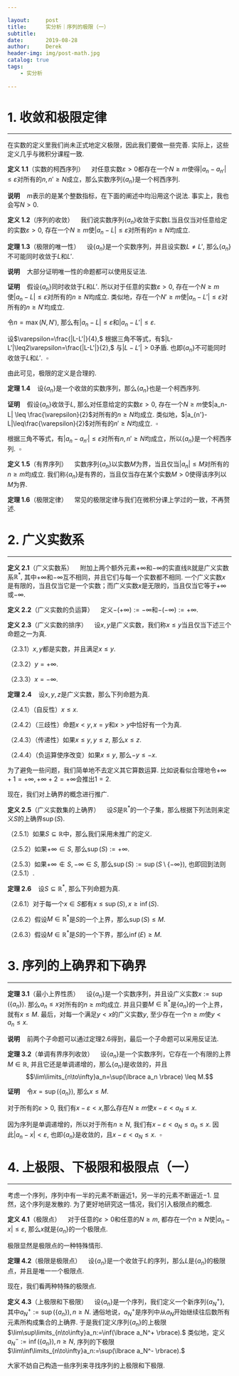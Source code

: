 ```yaml
---

layout:     post
title:      实分析｜序列的极限（一）
subtitle:   
date:       2019-08-28
author:     Derek
header-img: img/post-math.jpg
catalog: true
tags:
    - 实分析
    
---
```

# 1. 收敛和极限定律
***

在实数的定义里我们尚未正式地定义极限，因此我们要做一些完善. 实际上，这些定义几乎与微积分课程一致.

**定义 1.1**（实数的柯西序列）&nbsp;&nbsp;&nbsp; 对任意实数$\varepsilon>0$都存在一个$N \geq m$使得$|a_n-a_{n'}| \leq \varepsilon$对所有的$n, n' \geq N$成立，那么实数序列$\lbrace a_n \rbrace$是一个柯西序列.

**说明**&nbsp;&nbsp;&nbsp; $m$表示的是某个整数指标，在下面的阐述中均沿用这个说法. 事实上，我也会写$N>0.$

**定义 1.2**（序列的收敛）&nbsp;&nbsp;&nbsp; 我们说实数序列$\lbrace a_n \rbrace$收敛于实数$L$当且仅当对任意给定的实数$\varepsilon>0,$ 存在一个$N \geq m$使$|a_n-L| \leq \varepsilon$对所有的$n \geq N$均成立.

**定理 1.3**（极限的唯一性）&nbsp;&nbsp;&nbsp; 设$\lbrace a_n \rbrace$是一个实数序列，并且设实数$L \neq L',$ 那么$\lbrace a_n \rbrace$不可能同时收敛于$L$和$L'.$

**说明**&nbsp;&nbsp;&nbsp; 大部分证明唯一性的命题都可以使用反证法.

**证明**&nbsp;&nbsp;&nbsp; 假设$\lbrace a_n \rbrace$同时收敛于$L$和$L'.$ 所以对于任意的实数$\varepsilon>0,$ 存在一个$N \geq m$使$|a_n-L|\leq\varepsilon$对所有的$n \geq N$均成立. 类似地，存在一个$N' \geq m$使$|a_n-L'|\leq\varepsilon$对所有的$n \geq N'$均成立.

令$n=\max(N, N'),$ 那么有$|a_n-L|\leq\varepsilon$和$|a_n-L'|\leq\varepsilon.$

设$\varepsilon=\frac{|L-L'|}{4},$ 根据三角不等式，有$|L-L'|\leq2\varepsilon=\frac{|L-L'|}{2},$ 与$|L-L'|>0$矛盾. 也即$\lbrace a_n \rbrace$不可能同时收敛于$L$和$L'.$&nbsp;&nbsp;$\square$

由此可见，极限的定义是合理的.

**定理 1.4**&nbsp;&nbsp;&nbsp; 设$\lbrace a_n \rbrace$是一个收敛的实数序列，那么$\lbrace a_n \rbrace$也是一个柯西序列.

**证明**&nbsp;&nbsp;&nbsp; 假设$\lbrace a_n \rbrace$收敛于$L,$ 那么对任意给定的实数$\varepsilon>0,$ 存在一个$N \geq m$使$|a_n-L| \leq \frac{\varepsilon}{2}$对所有的$n \geq N$均成立. 类似地，$|a_{n'}-L|\leq\frac{\varepsilon}{2}$对所有的$n' \geq N$均成立.&nbsp;&nbsp;$\square$

根据三角不等式，有$|a_n-a_{n'}|\leq\varepsilon$对所有$n, n'\geq N$均成立，所以$\lbrace a_n \rbrace$是一个柯西序列.&nbsp;&nbsp;$\square$

**定义 1.5**（有界序列）&nbsp;&nbsp;&nbsp; 实数序列$\lbrace a_n \rbrace$以实数$M$为界，当且仅当$|a_n| \leq M$对所有的$n \geq m$均成立. 我们称$\lbrace a_n \rbrace$是有界的，当且仅当存在某个实数$M>0$使得该序列以$M$为界.

**定理 1.6**（极限定律）&nbsp;&nbsp;&nbsp; 常见的极限定律与我们在微积分课上学过的一致，不再赘述. 

# 2. 广义实数系
***

**定义 2.1**（广义实数系）&nbsp;&nbsp;&nbsp; 附加上两个额外元素$+\infty$和$-\infty$的实直线$\mathbb{R}$就是广义实数系$\mathbb{R}^*,$ 其中$+\infty$和$-\infty$互不相同，并且它们与每一个实数都不相同. 一个广义实数$x$是有限的，当且仅当它是一个实数；而广义实数$x$是无限的，当且仅当它等于$+\infty$或$-\infty.$

**定义 2.2**（广义实数的负运算）&nbsp;&nbsp;&nbsp; 定义$-(+\infty):=-\infty$和$-(-\infty):=+\infty.$

**定义 2.3**（广义实数的排序）&nbsp;&nbsp;&nbsp; 设$x, y$是广义实数，我们称$x \leq y$当且仅当下述三个命题之一为真.

（2.3.1）$x, y$都是实数，并且满足$x \leq y.$

（2.3.2）$y=+\infty.$

（2.3.3）$x=-\infty.$

**定理 2.4**&nbsp;&nbsp;&nbsp; 设$x, y, z$是广义实数，那么下列命题为真.

（2.4.1）（自反性）$x \leq x.$

（2.4.2）（三歧性）命题$x<y, x=y$和$x>y$中恰好有一个为真.

（2.4.3）（传递性）如果$x \leq y ,y \leq z,$ 那么$x \leq z.$

（2.4.4）（负运算使序改变）如果$x \leq y,$ 那么$-y \leq -x.$

为了避免一些问题，我们简单地不去定义其它算数运算. 比如说看似合理地令$+\infty+1=+\infty, +\infty+2=+\infty$会推出$1=2.$

现在，我们对上确界的概念进行推广.

**定义 2.5**（广义实数集的上确界）&nbsp;&nbsp;&nbsp; 设$S$是$\mathbb{R}^*$的一个子集，那么根据下列法则来定义$S$的上确界$\sup(S).$

（2.5.1）如果$S\subseteq\mathbb{R}$中，那么我们采用未推广的定义.

（2.5.2）如果$+\infty \in S,$ 那么$\sup(S):=+\infty.$

（2.5.3）如果$+\infty \notin S, -\infty \in S,$ 那么$\sup(S):=\sup(S \setminus\lbrace-\infty\rbrace),$ 也即回到法则（2.5.1）.

**定理 2.6**&nbsp;&nbsp;&nbsp; 设$S\subseteq\mathbb{R}^*,$ 那么下列命题为真.

（2.6.1）对于每一个$x \in S$都有$x\leq\sup(S), x\geq\inf(S).$

（2.6.2）假设$M\in\mathbb{R}^*$是$S$的一个上界，那么$\sup(S) \leq M.$

（2.6.3）假设$M\in\mathbb{R}^*$是$S$的一个下界，那么$\inf(E) \geq M.$

# 3. 序列的上确界和下确界
***

**定理 3.1**（最小上界性质）&nbsp;&nbsp;&nbsp; 设$\lbrace a_n \rbrace$是一个实数序列，并且设广义实数$x:=\sup(\lbrace a_n \rbrace).$ 那么$a_n \leq x$对所有的$n \geq m$均成立. 并且只要$M\in\mathbb{R}^*$是$\lbrace a_n \rbrace$的一个上界，就有$x \leq M.$ 最后，对每一个满足$y<x$的广义实数$y,$ 至少存在一个$n \geq m$使$y < a_n \leq x.$

**说明**&nbsp;&nbsp;&nbsp; 前两个子命题可以通过定理2.6得到，最后一个子命题可以采用反证法.

**定理 3.2**（单调有界序列收敛）&nbsp;&nbsp;&nbsp; 设$\lbrace a_n \rbrace$是一个实数序列，它存在一个有限的上界$M\in\mathbb{R},$ 并且它还是单调递增的，那么$\lbrace a_n \rbrace$是收敛的，并且$$\lim\limits_{n\to\infty}a_n=\sup(\lbrace a_n \rbrace) \leq M.$$

**证明**&nbsp;&nbsp;&nbsp; 令$x=\sup(\lbrace a_n \rbrace),$ 那么$x \leq M.$

对于所有的$\varepsilon>0,$ 我们有$x-\varepsilon<x,$那么存在$N \geq m$使$x-\varepsilon<a_N\leq x.$

因为序列是单调递增的，所以对于所有$n \geq N,$ 我们有$x-\varepsilon<a_N \leq a_n \leq x.$ 因此$|a_n-x|<\varepsilon,$ 也即$\lbrace a_n \rbrace$是收敛的，且$x-\varepsilon<a_N\leq x.$&nbsp;&nbsp;$\square$

# 4. 上极限、下极限和极限点（一）
***

考虑一个序列，序列中有一半的元素不断逼近$1$，另一半的元素不断逼近$-1.$ 显然，这个序列是发散的. 为了更好地研究这一情况，我们引入极限点的概念.

**定义 4.1**（极限点）&nbsp;&nbsp;&nbsp; 对于任意的$\varepsilon>0$和任意的$N \geq m,$ 都存在一个$n \geq N$使$|a_n-x|\leq\varepsilon,$ 那么$x$就是$\lbrace a_n \rbrace$的一个极限点.

极限显然是极限点的一种特殊情形.

**定理 4.2**（极限是极限点）&nbsp;&nbsp;&nbsp; 设$\lbrace a_n \rbrace$是一个收敛于$L$的序列，那么$L$是$\lbrace a_n \rbrace$的极限点，并且是唯一一个极限点.

现在，我们看两种特殊的极限点.

**定义 4.3**（上极限和下极限）&nbsp;&nbsp;&nbsp; 设$\lbrace a_n \rbrace$是一个序列，我们定义一个新序列$\lbrace a_N^+ \rbrace,$ 其中$a_N^+:=\sup(\lbrace a_n \rbrace), n \geq N.$ 通俗地说，$a_N^+$是序列中从$a_N$开始继续往后数所有元素所构成集合的上确界. 于是我们定义序列$\lbrace a_n \rbrace$的上极限$\lim\sup\limits_{n\to\infty}a_n:=\inf(\lbrace a_N^+ \rbrace).$ 类似地，定义$a_N^-:=\inf(\lbrace a_n \rbrace), n \geq N,$ 序列的下极限$\lim\inf\limits_{n\to\infty}a_n:=\sup(\lbrace a_N^- \rbrace).$

大家不妨自己构造一些序列来寻找序列的上极限和下极限.